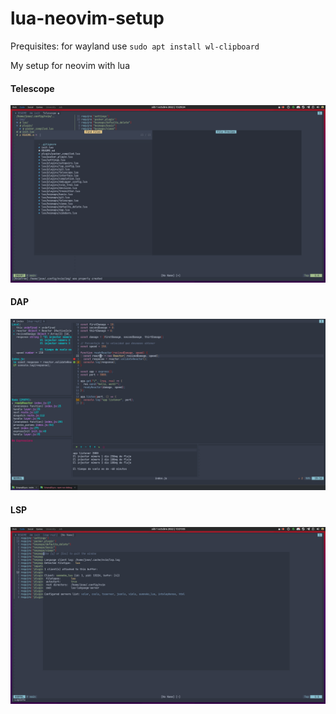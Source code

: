 # lua-neovim-setup

Prequisites: for wayland use `sudo apt install wl-clipboard`

My setup for neovim with lua

#### Telescope

<img src="./img/telescope.png" alt="Telescope interface" />

#### DAP

<img src="./img/dap.png" alt="DAP interface" />

#### LSP

<img src="./img/lsp.png" alt="Lsp installed" />
